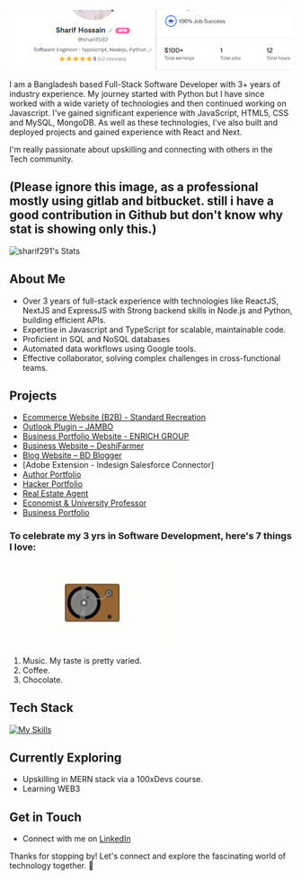 ![banner](https://github.com/sharif291/sharif291/blob/main/fiv_up_profile_stat.png)

I am a Bangladesh based Full-Stack Software Developer with 3+ years of industry experience. My journey started with Python but I have since worked with a wide variety of technologies and then continued working on Javascript. 
I've gained significant experience with JavaScript, HTML5, CSS and MySQL, MongoDB. As well as these technologies, I've also built and deployed projects and gained experience with React and Next.  

I'm really passionate about upskilling and connecting with others in the Tech community. 
## (Please ignore this image, as a professional mostly using gitlab and bitbucket. still i have a good contribution in Github but don't know why stat is showing only this.)

![sharif291's Stats](https://github-readme-stats.vercel.app/api?username=sharif291&theme=vue-dark&show_icons=true&hide_border=true&count_private=true)

## About Me

- Over 3 years of full-stack experience with technologies like ReactJS, NextJS and ExpressJS with Strong backend skills in Node.js and Python, building efficient APIs.
- Expertise in Javascript and TypeScript for scalable, maintainable code.
- Proficient in SQL and NoSQL databases
- Automated data workflows using Google tools.
- Effective collaborator, solving complex challenges in cross-functional teams.


## Projects

- [Ecommerce Website (B2B) - Standard Recreation](https://standardrecreation.com/)
- [Outlook Plugin – JAMBO](https://www.jambo.cloud/outlook-add-in)
- [Business Portfolio Website - ENRICH GROUP](https://enrichgrp.com/)
- [Business Website – DeshiFarmer](https://www.deshifarmer.co/)
- [Blog Website – BD Blogger](https://bdblogger.vercel.app/)
- [Adobe Extension - Indesign Salesforce Connector]
- [Author Portfolio](https://fjsteel.vercel.app/)
- [Hacker Portfolio](https://kylerace-portfolio.vercel.app)
- [Real Estate Agent](https://bofiks.no)
- [Economist & University Professor](https://motanweer.com)
- [Business Portfolio](https://wanderlust-sharif291.vercel.app)

### To celebrate my 3 yrs in Software Development, here's 7 things I love:
![](https://github.com/sharif291/sharif291/blob/main/SharifPlayer.gif)
1. Music. My taste is pretty varied.
2. Coffee. 
3. Chocolate.

## Tech Stack
[![My Skills](https://skillicons.dev/icons?i=react,next,express,ts,js,python,html,css,mysql,mongo,discordjs,discordpy,pinescript)](https://skillicons.dev)

## Currently Exploring
- Upskilling in MERN stack via a 100xDevs course.
- Learning WEB3 
  

## Get in Touch

- Connect with me on [LinkedIn](https://www.linkedin.com/in/sharif-hossain-b3a5a815a/)

Thanks for stopping by! Let's connect and explore the fascinating world of technology together. 🚀


